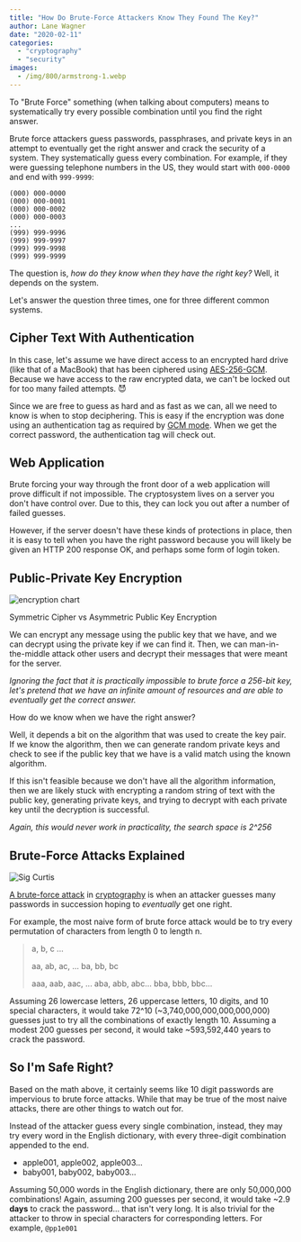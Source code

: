 ```yaml
---
title: "How Do Brute-Force Attackers Know They Found The Key?"
author: Lane Wagner
date: "2020-02-11"
categories: 
  - "cryptography"
  - "security"
images:
  - /img/800/armstrong-1.webp
---
```


To "Brute Force" something (when talking about computers) means to systematically try every possible combination until you find the right answer.

Brute force attackers guess passwords, passphrases, and private keys in an attempt to eventually get the right answer and crack the security of a system. They systematically guess every combination. For example, if they were guessing telephone numbers in the US, they would start with `000-0000` and end with `999-9999`:

```
(000) 000-0000
(000) 000-0001
(000) 000-0002
(000) 000-0003
...
(999) 999-9996
(999) 999-9997
(999) 999-9998
(999) 999-9999
```

The question is, *how do they know when they have the right key?* Well, it depends on the system.

Let's answer the question three times, one for three different common systems.

## Cipher Text With Authentication

In this case, let's assume we have direct access to an encrypted hard drive (like that of a MacBook) that has been ciphered using [AES-256-GCM](/cryptography/aes-256-cipher/). Because we have access to the raw encrypted data, we can't be locked out for too many failed attempts. 😈

Since we are free to guess as hard and as fast as we can, all we need to know is when to stop deciphering. This is easy if the encryption was done using an authentication tag as required by [GCM mode](https://en.wikipedia.org/wiki/Galois/Counter_Mode). When we get the correct password, the authentication tag will check out.

## Web Application

Brute forcing your way through the front door of a web application will prove difficult if not impossible. The cryptosystem lives on a server you don't have control over. Due to this, they can lock you out after a number of failed guesses.

However, if the server doesn't have these kinds of protections in place, then it is easy to tell when you have the right password because you will likely be given an HTTP 200 response OK, and perhaps some form of login token.

## Public-Private Key Encryption

![encryption chart](/img/800/1_Th9nPlIhYveMMsG9RvqQsQ-1024x621.png)

Symmetric Cipher vs Asymmetric Public Key Encryption

We can encrypt any message using the public key that we have, and we can decrypt using the private key if we can find it. Then, we can man-in-the-middle attack other users and decrypt their messages that were meant for the server.

_Ignoring the fact that it is practically impossible to brute force a 256-bit key, let's pretend that we have an infinite amount of resources and are able to eventually get the correct answer._

How do we know when we have the right answer?

Well, it depends a bit on the algorithm that was used to create the key pair. If we know the algorithm, then we can generate random private keys and check to see if the public key that we have is a valid match using the known algorithm.

If this isn't feasible because we don't have all the algorithm information, then we are likely stuck with encrypting a random string of text with the public key, generating private keys, and trying to decrypt with each private key until the decryption is successful.

_Again, this would never work in practicality, the search space is 2^256_

## Brute-Force Attacks Explained

![Sig Curtis](/img/800/maxresdefault-1024x576.jpg)

[A brute-force attack](https://en.wikipedia.org/wiki/Brute-force_attack) in [cryptography](/cryptography/what-is-cryptography/) is when an attacker guesses many passwords in succession hoping to _eventually_ get one right.

For example, the most naive form of brute force attack would be to try every permutation of characters from length 0 to length n.

> a, b, c ...
> 
> aa, ab, ac, ... ba, bb, bc
> 
> aaa, aab, aac, ... aba, abb, abc... bba, bbb, bbc...

Assuming 26 lowercase letters, 26 uppercase letters, 10 digits, and 10 special characters, it would take 72^10 (~3,740,000,000,000,000,000) guesses just to try all the combinations of exactly length 10. Assuming a modest 200 guesses per second, it would take ~593,592,440 years to crack the password.

## So I'm Safe Right?

Based on the math above, it certainly seems like 10 digit passwords are impervious to brute force attacks. While that may be true of the most naive attacks, there are other things to watch out for.

Instead of the attacker guess every single combination, instead, they may try every word in the English dictionary, with every three-digit combination appended to the end.

* apple001, apple002, apple003...
* baby001, baby002, baby003...
    
Assuming 50,000 words in the English dictionary, there are only 50,000,000 combinations! Again, assuming 200 guesses per second, it would take ~2.9 **days** to crack the password... that isn't very long. It is also trivial for the attacker to throw in special characters for corresponding letters. For example, `@pp1e001`

